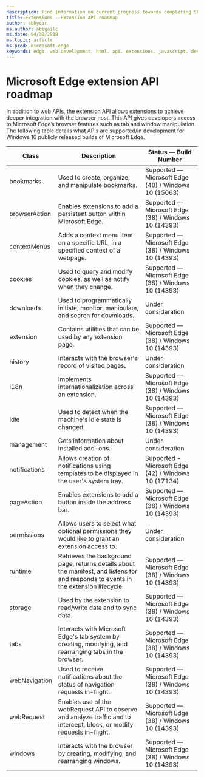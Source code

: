 ```yaml
---
description: Find information on current progress towards completing the Microsoft Edge extension API.
title: Extensions - Extension API roadmap
author: abbycar
ms.author: abigailc
ms.date: 04/30/2018
ms.topic: article
ms.prod: microsoft-edge
keywords: edge, web development, html, api, extensions, javascript, developer
---
```


# Microsoft Edge extension API roadmap

In addition to web APIs, the extension API allows extensions to achieve deeper integration with the browser host. This API gives developers access to Microsoft Edge’s browser features such as tab and window manipulation. The following table details what APIs are supported/in development for Windows 10 publicly released builds of Microsoft Edge.


|     Class     |                                                              Description                                                              |                Status — Build Number                 |
|---------------|---------------------------------------------------------------------------------------------------------------------------------------|------------------------------------------------------|
|   bookmarks   |                                          Used to create, organize, and manipulate bookmarks.                                          | Supported — Microsoft Edge (40) / Windows 10 (15063) |
| browserAction |                                 Enables extensions to add a persistent button within Microsoft Edge.                                  | Supported — Microsoft Edge (38) / Windows 10 (14393) |
| contextMenus  |                           Adds a context menu item on a specific URL, in a specified context of a webpage.                            | Supported — Microsoft Edge (38) / Windows 10 (14393) |
|    cookies    |                                 Used to query and modify cookies, as well as notify when they change.                                 | Supported — Microsoft Edge (38) / Windows 10 (14393) |
|   downloads   |                           Used to programmatically initiate, monitor, manipulate, and search for downloads.                           |                 Under consideration                  |
|   extension   |                                      Contains utilities that can be used by any extension page.                                       | Supported — Microsoft Edge (38) / Windows 10 (14393) |
|    history    |                                         Interacts with the browser's record of visited pages.                                         |                 Under consideration                  |
|     i18n      |                                         Implements internationalization across an extension.                                          | Supported — Microsoft Edge (38) / Windows 10 (14393) |
|     idle      |                                       Used to detect when the machine's idle state is changed.                                        | Supported — Microsoft Edge (38) / Windows 10 (14393) |
|  management   |                                              Gets information about installed add-ons.                                                |                 Under consideration                  |
| notifications |                      Allows creation of notifications using templates to be displayed in the user's system tray.                      | Supported - Microsoft Edge (42) / Windows 10 (17134) |
|  pageAction   |                                      Enables extensions to add a button inside the address bar.                                       | Supported — Microsoft Edge (38) / Windows 10 (14393) |
|  permissions  |                   Allows users to select what optional permissions they would like to grant an extension access to.                   |                 Under consideration                  |
|    runtime    | Retrieves the background page, returns details about the manifest, and listens for and responds to events in the extension lifecycle. | Supported — Microsoft Edge (38) / Windows 10 (14393) |
|    storage    |                                      Used by the extension to read/write data and to sync data.                                       | Supported — Microsoft Edge (38) / Windows 10 (14393) |
|     tabs      |                Interacts with Microsoft Edge's tab system by creating, modifying, and rearranging tabs in the browser.                | Supported — Microsoft Edge (38) / Windows 10 (14393) |
| webNavigation |                           Used to receive notifications about the status of navigation requests in-flight.                            | Supported — Microsoft Edge (38) / Windows 10 (14393) |
|  webRequest   |        Enables use of the webRequest API to observe and analyze traffic and to intercept, block, or modify requests in-flight.        | Supported — Microsoft Edge (38) / Windows 10 (14393) |
|    windows    |                              Interacts with the browser by creating, modifying, and rearranging windows.                              | Supported — Microsoft Edge (38) / Windows 10 (14393) |

